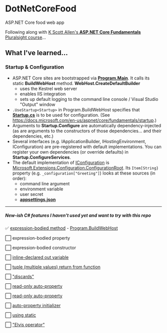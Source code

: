 ﻿# DotNetCoreFood
ASP.NET Core food web app

Following along with [K Scott Allen's **ASP.NET Core Fundamentals** Pluralsight course](https://www.pluralsight.com/courses/aspdotnet-core-fundamentals)...

## What I've learned...

### Startup & Configuration
* ASP.NET Core sites are bootstrapped via [**Program.Main**](DotNetCoreFood/Program.cs).
It calls its static **BuildWebHost** method. **WebHost.CreateDefaultBuilder**
	* uses the Kestrel web server
    * enables IIS integration
    * sets up default logging to the command line console / Visual Studio "Output" window
* `.UseStartup<Startup>` in Program.BuildWebHost specifies that [**Startup.cs**](DotNetCoreFood/Startup.cs)
is to be used for configuration. (See https://docs.microsoft.com/en-us/aspnet/core/fundamentals/startup.)
* Arguments to **Startup.Configure** are automatically dependency-injected
(as are arguments to the constructors of those dependencies... and their dependencies, etc.)
* Several interfaces (e.g. IApplicationBuilder, IHostingEnvironment, IConfiguration) are pre-registered with default implementations.
You can register your own dependencies (or override defaults) in **Startup.ConfigureServices**.
* The default implementation of [IConfiguration](https://docs.microsoft.com/en-us/dotnet/api/microsoft.extensions.configuration.iconfiguration?view=aspnetcore-2.0) 
is [Microsoft.Extensions.Configuration.ConfigurationRoot](https://docs.microsoft.com/en-us/dotnet/api/microsoft.extensions.configuration.configurationroot?view=aspnetcore-2.0).
Its `Item[String}` property (e.g. `_configuration["Greeting"]`) looks at these sources (in order):
	* command line argument
    * environment variable
    * user secret
    * [**appsettings.json**](DotNetCoreFood/appsettings.json)

-----

##### New-ish C# features I haven't used yet and want to try with this repo
✅ [expression-bodied method](https://docs.microsoft.com/en-us/dotnet/csharp/programming-guide/statements-expressions-operators/expression-bodied-members) - [Program.BuildWebHost](DotNetCoreFood/Program.cs)

⬜️ expression-bodied property

⬜️ expression-bodied constructor

⬜️ [inline-declared out variable](https://docs.microsoft.com/en-us/dotnet/csharp/whats-new/csharp-7#out-variables)

⬜️ [tuple (multiple values) return from function](https://docs.microsoft.com/en-us/dotnet/csharp/whats-new/csharp-7#tuples)

⬜️ ["discards"](https://docs.microsoft.com/en-us/dotnet/csharp/whats-new/csharp-7#discards)

⬜️ [read-only auto-property](https://docs.microsoft.com/en-us/dotnet/csharp/whats-new/csharp-6#read-only-auto-properties)

⬜️ [read-only auto-property](https://docs.microsoft.com/en-us/dotnet/csharp/whats-new/csharp-6#read-only-auto-properties)

⬜️ [auto-property initializer](https://docs.microsoft.com/en-us/dotnet/csharp/whats-new/csharp-6#auto-property-initializers)

⬜️ [using static](https://docs.microsoft.com/en-us/dotnet/csharp/whats-new/csharp-6#using-static)

⬜️ ["Elvis operator"](https://docs.microsoft.com/en-us/dotnet/csharp/whats-new/csharp-6#auto-property-initializers)

